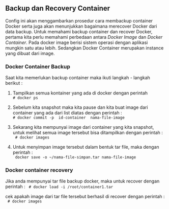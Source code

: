 ## Backup dan Recovery Container

Config ini akan menggambarkan prosedur cara membackup container Docker serta juga akan menunjukkan bagaimana merecover Docker dari data backup. Untuk memahami backup container dan recover Docker, pertama kita perlu memahami perbedaan antara *Docker Image* dan *Docker Container*. Pada docker image berisi sistem operasi dengan aplikasi mungkin satu atau lebih. Sedangkan Docker Container merupakan instance yang dibuat dari image.

### Docker Container Backup
Saat kita memerlukan backup container maka ikuti langkah - langkah berikut :
1. Tampilkan semua kontainer yang ada di docker  dengan perintah  
	`# docker ps ` 

2. Sebelum kita snapshot maka kita pause dan kita buat image dari container yang ada dari list diatas dengan perintah :  
	`# docker commit -p  id-container  nama-file-image`

3. Sekarang kita mempunyai image dari container yang kita snapshot, untuk melihat semua image tersebut bisa ditampilkan dengan perintah :  
	` # docker images`

4. Untuk menyimpan image tersebut dalam bentuk tar file, maka dengan perintah :  
	` docker save -o ~/nama-file-simpan.tar nama-file-image`


### Docker container recovery

Jika anda mempunyai tar file backup docker, maka untuk recover dengan perintah :
` # docker load -i /root/container1.tar`

cek apakah image dari tar file tersebut berhasil di recover dengan perintah :
` # docker images`

